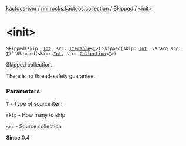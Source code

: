[kactoos-jvm](../../index.md) / [nnl.rocks.kactoos.collection](../index.md) / [Skipped](index.md) / [&lt;init&gt;](./-init-.md)

# &lt;init&gt;

`Skipped(skip: `[`Int`](https://kotlinlang.org/api/latest/jvm/stdlib/kotlin/-int/index.html)`, src: `[`Iterable`](https://kotlinlang.org/api/latest/jvm/stdlib/kotlin.collections/-iterable/index.html)`<`[`T`](index.md#T)`>)`
`Skipped(skip: `[`Int`](https://kotlinlang.org/api/latest/jvm/stdlib/kotlin/-int/index.html)`, vararg src: `[`T`](index.md#T)`)``Skipped(skip: `[`Int`](https://kotlinlang.org/api/latest/jvm/stdlib/kotlin/-int/index.html)`, src: `[`Collection`](https://kotlinlang.org/api/latest/jvm/stdlib/kotlin.collections/-collection/index.html)`<`[`T`](index.md#T)`>)`

Skipped collection.

There is no thread-safety guarantee.

### Parameters

`T` - Type of source item

`skip` - How many to skip

`src` - Source collection

**Since**
0.4

